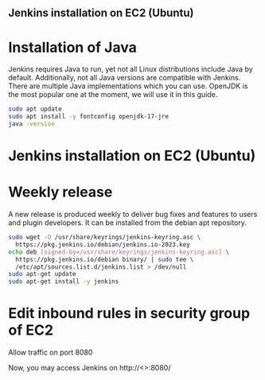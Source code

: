 ## Jenkins installation on EC2 (Ubuntu)
# Installation of Java
Jenkins requires Java to run, yet not all Linux distributions include Java by default. Additionally, not all Java versions are compatible with Jenkins.
There are multiple Java implementations which you can use. OpenJDK is the most popular one at the moment, we will use it in this guide.
```bash
sudo apt update
sudo apt install -y fontconfig openjdk-17-jre
java -version
```
# Jenkins installation on EC2 (Ubuntu)
# Weekly release
A new release is produced weekly to deliver bug fixes and features to users and plugin developers. It can be installed from the debian apt repository.
```bash
sudo wget -O /usr/share/keyrings/jenkins-keyring.asc \
  https://pkg.jenkins.io/debian/jenkins.io-2023.key
echo deb [signed-by=/usr/share/keyrings/jenkins-keyring.asc] \
  https://pkg.jenkins.io/debian binary/ | sudo tee \
  /etc/apt/sources.list.d/jenkins.list > /dev/null
sudo apt-get update
sudo apt-get install -y jenkins
```
# Edit inbound rules in security group of EC2 
Allow traffic on port 8080

Now, you may access Jenkins on http://<<public ip address>>:8080/
